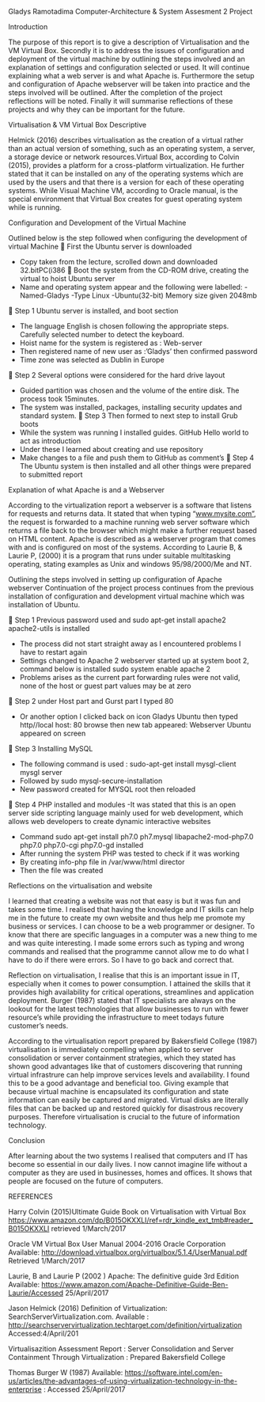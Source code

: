 Gladys Ramotadima
Computer-Architecture & System
Assesment 2 Project

 
Introduction

The purpose of this report is to give a description of Virtualisation and the VM Virtual Box. 
Secondly it is to address the issues of configuration and deployment of the virtual machine by outlining the 
steps involved and an explanation of settings and configuration selected or used. It will continue explaining what 
a web server is and what Apache is. Furthermore the setup and configuration of Apache webserver will be taken into practice
and the steps involved will be outlined. After the completion of the project reflections will be noted.
Finally it will summarise reflections of these projects and why they can be important for the future. 

Virtualisation & VM Virtual Box Descriptive

Helmick (2016) describes virtualisation as the creation of a virtual rather than an actual version of something,
such as an operating system, a server, a storage device or network resources.Virtual Box, according to Colvin (2015), provides a platform 
for a cross-platform virtualization. He further stated that it can be installed on any of the operating systems which are used by the users and that there is a version for each of these operating systems. While Visual Machine VM, according to Oracle manual, is the special environment that Virtual Box creates for guest operating system while is running.

Configuration and Development of the Virtual Machine

Outlined below is the step followed when configuring the development of virtual Machine
	First the Ubuntu server is downloaded
-	Copy taken from the lecture, scrolled down and downloaded 32.bitPC(i386
	Boot the system from the CD-ROM drive, creating the virtual to hoist Ubuntu server
-	Name and operating system appear and the following were labelled:
-Named-Gladys
      -Type Linux
      -Ubuntu(32-bit)
Memory size given 2048mb

	Step 1 Ubuntu server is  installed, and boot section
-	The language English is chosen following the appropriate steps. Carefully selected number to detect the keyboard.
-	Hoist name for the system is  registered as : Web-server
-	Then registered name of new user as :’Gladys’ then confirmed password
- Time zone was selected as Dublin in Europe

	Step 2 Several options were considered for the hard drive layout
-	Guided partition was chosen and the volume of the entire disk. The process took 15minutes.
-	The system was installed, packages, installing security updates and standard system.
	Step 3 Then formed to next step to install Grub boots
-	While the system was running I installed guides. GitHub  Hello world to act as introduction
-	Under these I learned about creating and use repository
-	Make changes to a file and push them to GitHub as comment’s
	Step 4 The Ubuntu system is then installed
	and all other things were prepared to submitted report

Explanation of what Apache is and a Webserver

According to the virtualization report a webserver is a software that listens for requests and returns data. It stated that when typing “www.mysite.com”, the request is forwarded to a machine running web server software which returns a file back to the browser which might make  a further request based on HTML content.
Apache is described as a webserver program that comes with and is configured on most of the systems. According to Laurie B, & Laurie P, (2000) it is a program that runs under suitable multitasking operating, stating examples as Unix and windows 95/98/2000/Me and NT.

Outlining the steps involved in setting up configuration of Apache webserver
Continuation of the project process continues from the previous installation of configuration and development  virtual machine which was installation of Ubuntu.

	Step 1 Previous  password used and sudo apt-get install apache2 apache2-utils is installed
-	The process did not start straight away as I encountered problems I have to restart again
-	Settings changed to Apache 2 webserver started up at system boot 2, command below is installed sudo system enable apache 2
-	Problems arises as the current part forwarding rules were not valid, none of the host or guest part values may be at zero

	Step 2 under Host part and Gurst part I typed 80
-	Or another option I clicked back on icon Gladys Ubuntu then typed http//local host: 80 browse then new tab appeared: Webserver Ubuntu appeared on screen

	Step 3 Installing MySQL
- The following command is used : sudo-apt-get install mysgl-client mysgl server
- Followed by sudo mysql-secure-installation
-	New password created for MYSQL root then reloaded

	Step 4 PHP installed and modules
-It was stated that this is an open server side scripting language mainly used for web development, which allows web developers to create dynamic interactive websites
- Command sudo apt-get install ph7.0 ph7.mysql libapache2-mod-php7.0 php7.0 php7.0-cgi php7.0-gd installed
- After running the system PHP was tested to check if it was working
- By creating info-php file in /var/www/html director
- Then the file was created

Reflections on the virtualisation and website

I learned that creating a website was not that easy is but it was fun and takes some time. I realised that having the knowledge and IT skills can help me in the future to create my own website and thus help me promote my business or services. I can choose to be a web programmer or designer. To know that there are specific languages in a computer was a new thing to me and was quite interesting. I made some errors such as typing and wrong commands and realised that the programme cannot allow me to do what I have to do if there were errors. So I have to go back and correct that.

Reflection on virtualisation, I realise that this is an important issue in IT, especially when it comes to power consumption. I attained the skills that it provides high availability for critical operations, streamlines and application deployment. Burger (1987) stated that IT specialists are always on the lookout for the latest technologies that allow businesses to run with fewer resource’s while providing the infrastructure to meet todays future customer’s needs. 

According to the virtualisation report prepared by Bakersfield College (1987) virtualisation is immediately compelling when applied to server consolidation or server containment strategies, which they stated has shown good advantages like that of customers discovering that running virtual infrastrure can help improve services levels and availability. I found this to be a good advantage and beneficial too. Giving example that because virtual machine is encapsulated its configuration and state information can easily be captured and migrated. Virtual disks are literally files that can be backed up and restored quickly for disastrous recovery purposes. Therefore virtualisation is crucial to the future of information technology.

Conclusion

After learning about the two systems I realised that computers and IT has become so essential in our daily lives. I now cannot imagine life without a computer as they are used in businesses, homes and offices. It shows that people are focused on the future of computers. 

REFERENCES

Harry Colvin (2015)Ultimate Guide Book on Virtualisation with Virtual Box 
https://www.amazon.com/dp/B015OKXXLI/ref=rdr_kindle_ext_tmb#reader_B015OKXXLI retrieved 1/March/2017


Oracle VM Virtual Box User Manual 2004-2016 Oracle Corporation
Available: http://download.virtualbox.org/virtualbox/5.1.4/UserManual.pdf Retrieved 1/March/2017

Laurie, B and Laurie P  (2002 ) Apache: The definitive guide 3rd Edition 
Available: https://www.amazon.com/Apache-Definitive-Guide-Ben-Laurie/Accessed 25/April/2017

Jason Helmick (2016) Definition of Virtualization:  SearchServerVirtualization.com. Available : http://searchservervirtualization.techtarget.com/definition/virtualization Accessed:4/April/201

Virtualisazition Assessment  Report : Server Consolidation and Server Containment Through Virtualization : Prepared  Bakersfield College 

Thomas Burger W (1987) 
Available: https://software.intel.com/en-us/articles/the-advantages-of-using-virtualization-technology-in-the-enterprise : Accessed 25/April/2017



